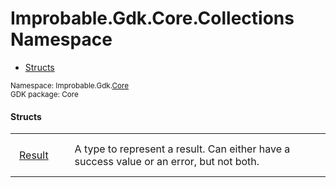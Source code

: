 
# Improbable.Gdk.Core.Collections Namespace
<nav id="pageToc" class="page-toc"><ul><li><a href="#structs">Structs</a>
</ul></nav>
<sup>
Namespace: Improbable.Gdk.<a href="{{urlRoot}}/api/core-index">Core</a><br/>
GDK package: Core<br />
</sup>



</p>

#### Structs

<table>
<tr>
<td style="padding: 14px; border: none; width: 6ch"><a href="{{urlRoot}}/api/core/collections/result">Result</a></td>
<td style="padding: 14px; border: none;">A type to represent a result. Can either have a success value or an error, but not both. </td>
</tr>
</table>




